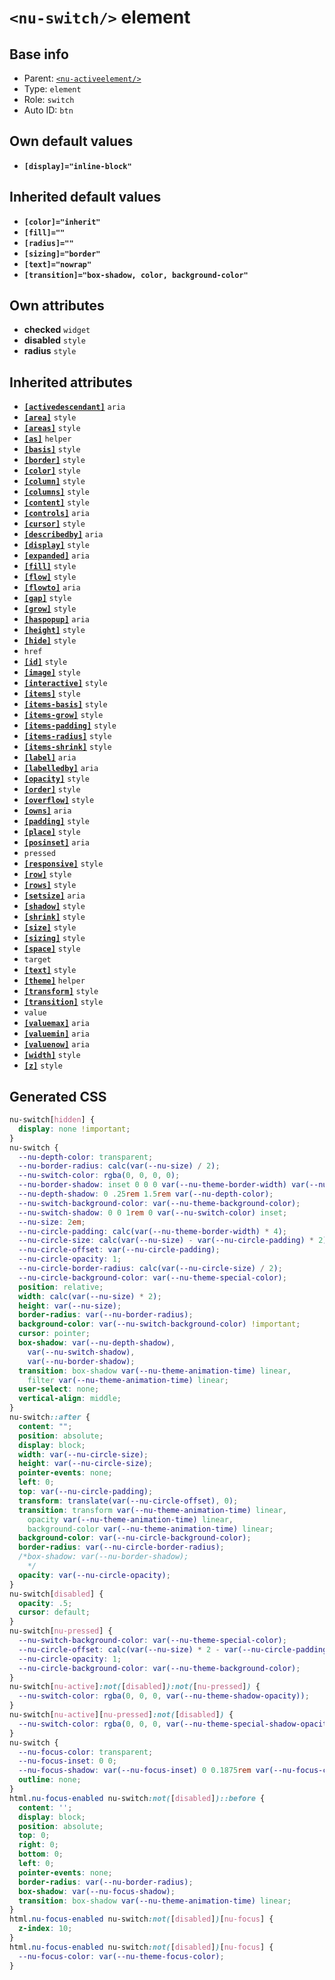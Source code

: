 # `<nu-switch/>` element

## Base info
* Parent: [`<nu-activeelement/>`](./nu-activeelement.md)
* Type: `element`
* Role: `switch`
* Auto ID: `btn`


## Own default values
* **`[display]="inline-block"`**

## Inherited default values
* **`[color]="inherit"`**
* **`[fill]=""`**
* **`[radius]=""`**
* **`[sizing]="border"`**
* **`[text]="nowrap"`**
* **`[transition]="box-shadow, color, background-color"`**


## Own attributes
* **checked** `widget`
* **disabled** `style`
* **radius** `style`


## Inherited attributes
* **[`[activedescendant]`](../attributes/activedescendant.md)** `aria`
* **[`[area]`](../attributes/area.md)** `style`
* **[`[areas]`](../attributes/areas.md)** `style`
* **[`[as]`](../attributes/as.md)** `helper`
* **[`[basis]`](../attributes/basis.md)** `style`
* **[`[border]`](../attributes/border.md)** `style`
* **[`[color]`](../attributes/color.md)** `style`
* **[`[column]`](../attributes/column.md)** `style`
* **[`[columns]`](../attributes/columns.md)** `style`
* **[`[content]`](../attributes/content.md)** `style`
* **[`[controls]`](../attributes/controls.md)** `aria`
* **[`[cursor]`](../attributes/cursor.md)** `style`
* **[`[describedby]`](../attributes/describedby.md)** `aria`
* **[`[display]`](../attributes/display.md)** `style`
* **[`[expanded]`](../attributes/expanded.md)** `aria`
* **[`[fill]`](../attributes/fill.md)** `style`
* **[`[flow]`](../attributes/flow.md)** `style`
* **[`[flowto]`](../attributes/flowto.md)** `aria`
* **[`[gap]`](../attributes/gap.md)** `style`
* **[`[grow]`](../attributes/grow.md)** `style`
* **[`[haspopup]`](../attributes/haspopup.md)** `aria`
* **[`[height]`](../attributes/height.md)** `style`
* **[`[hide]`](../attributes/hide.md)** `style`
* `href`
* **[`[id]`](../attributes/id.md)** `style`
* **[`[image]`](../attributes/image.md)** `style`
* **[`[interactive]`](../attributes/interactive.md)** `style`
* **[`[items]`](../attributes/items.md)** `style`
* **[`[items-basis]`](../attributes/items-basis.md)** `style`
* **[`[items-grow]`](../attributes/items-grow.md)** `style`
* **[`[items-padding]`](../attributes/items-padding.md)** `style`
* **[`[items-radius]`](../attributes/items-radius.md)** `style`
* **[`[items-shrink]`](../attributes/items-shrink.md)** `style`
* **[`[label]`](../attributes/label.md)** `aria`
* **[`[labelledby]`](../attributes/labelledby.md)** `aria`
* **[`[opacity]`](../attributes/opacity.md)** `style`
* **[`[order]`](../attributes/order.md)** `style`
* **[`[overflow]`](../attributes/overflow.md)** `style`
* **[`[owns]`](../attributes/owns.md)** `aria`
* **[`[padding]`](../attributes/padding.md)** `style`
* **[`[place]`](../attributes/place.md)** `style`
* **[`[posinset]`](../attributes/posinset.md)** `aria`
* `pressed`
* **[`[responsive]`](../attributes/responsive.md)** `style`
* **[`[row]`](../attributes/row.md)** `style`
* **[`[rows]`](../attributes/rows.md)** `style`
* **[`[setsize]`](../attributes/setsize.md)** `aria`
* **[`[shadow]`](../attributes/shadow.md)** `style`
* **[`[shrink]`](../attributes/shrink.md)** `style`
* **[`[size]`](../attributes/size.md)** `style`
* **[`[sizing]`](../attributes/sizing.md)** `style`
* **[`[space]`](../attributes/space.md)** `style`
* `target`
* **[`[text]`](../attributes/text.md)** `style`
* **[`[theme]`](../attributes/theme.md)** `helper`
* **[`[transform]`](../attributes/transform.md)** `style`
* **[`[transition]`](../attributes/transition.md)** `style`
* `value`
* **[`[valuemax]`](../attributes/valuemax.md)** `aria`
* **[`[valuemin]`](../attributes/valuemin.md)** `aria`
* **[`[valuenow]`](../attributes/valuenow.md)** `aria`
* **[`[width]`](../attributes/width.md)** `style`
* **[`[z]`](../attributes/z.md)** `style`

## Generated CSS
```css
nu-switch[hidden] {
  display: none !important;
}
nu-switch {
  --nu-depth-color: transparent;
  --nu-border-radius: calc(var(--nu-size) / 2);
  --nu-switch-color: rgba(0, 0, 0, 0);
  --nu-border-shadow: inset 0 0 0 var(--nu-theme-border-width) var(--nu-theme-border-color);
  --nu-depth-shadow: 0 .25rem 1.5rem var(--nu-depth-color);
  --nu-switch-background-color: var(--nu-theme-background-color);
  --nu-switch-shadow: 0 0 1rem 0 var(--nu-switch-color) inset;
  --nu-size: 2em;
  --nu-circle-padding: calc(var(--nu-theme-border-width) * 4);
  --nu-circle-size: calc(var(--nu-size) - var(--nu-circle-padding) * 2);
  --nu-circle-offset: var(--nu-circle-padding);
  --nu-circle-opacity: 1;
  --nu-circle-border-radius: calc(var(--nu-circle-size) / 2);
  --nu-circle-background-color: var(--nu-theme-special-color);
  position: relative;
  width: calc(var(--nu-size) * 2);
  height: var(--nu-size);
  border-radius: var(--nu-border-radius);
  background-color: var(--nu-switch-background-color) !important;
  cursor: pointer;
  box-shadow: var(--nu-depth-shadow),
    var(--nu-switch-shadow),
    var(--nu-border-shadow);
  transition: box-shadow var(--nu-theme-animation-time) linear,
    filter var(--nu-theme-animation-time) linear;
  user-select: none;
  vertical-align: middle;
}
nu-switch::after {
  content: "";
  position: absolute;
  display: block;
  width: var(--nu-circle-size);
  height: var(--nu-circle-size);
  pointer-events: none;
  left: 0;
  top: var(--nu-circle-padding);
  transform: translate(var(--nu-circle-offset), 0);
  transition: transform var(--nu-theme-animation-time) linear,
    opacity var(--nu-theme-animation-time) linear,
    background-color var(--nu-theme-animation-time) linear;
  background-color: var(--nu-circle-background-color);
  border-radius: var(--nu-circle-border-radius);
  /*box-shadow: var(--nu-border-shadow);
    */
  opacity: var(--nu-circle-opacity);
}
nu-switch[disabled] {
  opacity: .5;
  cursor: default;
}
nu-switch[nu-pressed] {
  --nu-switch-background-color: var(--nu-theme-special-color);
  --nu-circle-offset: calc(var(--nu-size) * 2 - var(--nu-circle-padding) - var(--nu-circle-size));
  --nu-circle-opacity: 1;
  --nu-circle-background-color: var(--nu-theme-background-color);
}
nu-switch[nu-active]:not([disabled]):not([nu-pressed]) {
  --nu-switch-color: rgba(0, 0, 0, var(--nu-theme-shadow-opacity));
}
nu-switch[nu-active][nu-pressed]:not([disabled]) {
  --nu-switch-color: rgba(0, 0, 0, var(--nu-theme-special-shadow-opacity));
}
nu-switch {
  --nu-focus-color: transparent;
  --nu-focus-inset: 0 0;
  --nu-focus-shadow: var(--nu-focus-inset) 0 0.1875rem var(--nu-focus-color);
  outline: none;
}
html.nu-focus-enabled nu-switch:not([disabled])::before {
  content: '';
  display: block;
  position: absolute;
  top: 0;
  right: 0;
  bottom: 0;
  left: 0;
  pointer-events: none;
  border-radius: var(--nu-border-radius);
  box-shadow: var(--nu-focus-shadow);
  transition: box-shadow var(--nu-theme-animation-time) linear;
}
html.nu-focus-enabled nu-switch:not([disabled])[nu-focus] {
  z-index: 10;
}
html.nu-focus-enabled nu-switch:not([disabled])[nu-focus] {
  --nu-focus-color: var(--nu-theme-focus-color);
}
```
